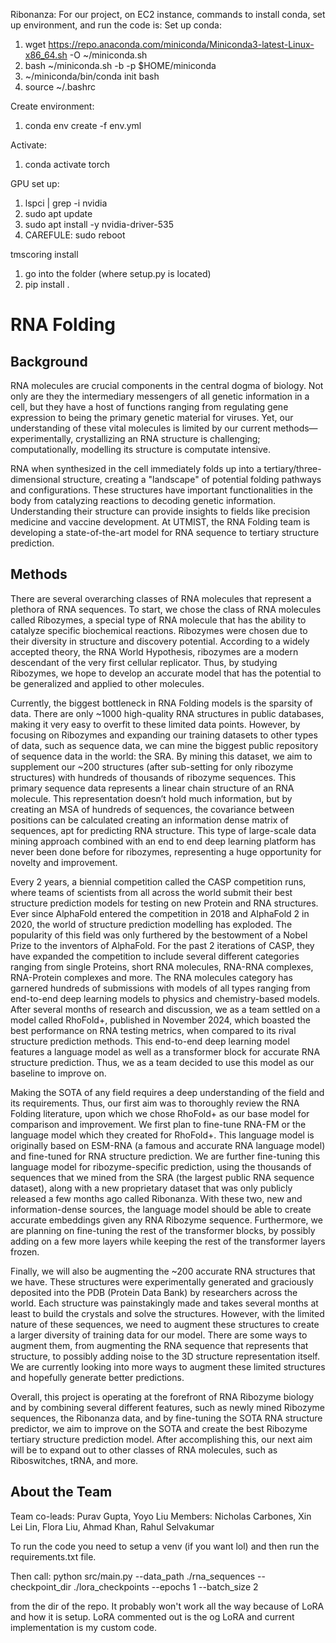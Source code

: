 Ribonanza: 
For our project, on EC2 instance, commands to install conda, set up environment, and run the code is: 
Set up conda: 
1. wget https://repo.anaconda.com/miniconda/Miniconda3-latest-Linux-x86_64.sh -O ~/miniconda.sh
2. bash ~/miniconda.sh -b -p $HOME/miniconda
3. ~/miniconda/bin/conda init bash
4. source ~/.bashrc

Create environment: 
1. conda env create -f env.yml

Activate: 
1. conda activate torch 

GPU set up: 
1. lspci | grep -i nvidia
2. sudo apt update
3. sudo apt install -y nvidia-driver-535
4. CAREFULE: sudo reboot 

tmscoring install 
1. go into the folder (where setup.py is located)
2. pip install . 

# RNA Folding

## Background
RNA molecules are crucial components in the central dogma of biology. Not only are they the intermediary messengers of all genetic information in a cell, but they have a host of functions ranging from regulating gene expression to being the primary genetic material for viruses. Yet, our understanding of these vital molecules is limited by our current methods—experimentally, crystallizing an RNA structure is challenging; computationally, modelling its structure is computate intensive. 

RNA when synthesized in the cell immediately folds up into a tertiary/three-dimensional structure, creating a "landscape" of potential folding pathways and configurations. These structures have important functionalities in the body from catalyzing reactions to decoding genetic information. Understanding their structure can provide insights to fields like precision medicine and vaccine development. At UTMIST, the RNA Folding team is developing a state-of-the-art model for RNA sequence to tertiary structure prediction.
 
## Methods
There are several overarching classes of RNA molecules that represent a plethora of RNA sequences. To start, we chose the class of RNA molecules called Ribozymes, a special type of RNA molecule that has the ability to catalyze specific biochemical reactions. Ribozymes were chosen due to their diversity in structure and discovery potential. According to a widely accepted theory, the RNA World Hypothesis, ribozymes are a modern descendant of the very first cellular replicator. Thus, by  studying Ribozymes, we hope to develop an accurate model that has the potential to be generalized and applied to other molecules.  

Currently, the biggest bottleneck in RNA Folding models is the sparsity of data. There are only ~1000 high-quality RNA structures in public databases, making it very easy to overfit to these limited data points. However, by focusing on Ribozymes and expanding our training datasets to other types of data, such as sequence data, we can mine the biggest public repository of sequence data in the world: the SRA. By mining this dataset, we aim to supplement our ~200 structures (after sub-setting for only ribozyme structures) with hundreds of thousands of ribozyme sequences. This primary sequence data represents a linear chain structure of an RNA molecule. This representation doesn’t hold much information, but by creating an MSA of hundreds of sequences, the covariance between positions can be calculated creating an information dense matrix of sequences, apt for predicting RNA structure. This type of large-scale data mining approach combined with an end to end deep learning platform has never been done before for ribozymes, representing a huge opportunity for novelty and improvement.
 
Every 2 years, a biennial competition called the CASP competition runs, where teams of scientists from all across the world submit their best structure prediction models for testing on new Protein and RNA structures. Ever since AlphaFold entered the competition in 2018 and AlphaFold 2 in 2020, the world of structure prediction modelling has exploded. The popularity of this field was only furthered by the bestowment of a Nobel Prize to the inventors of AlphaFold. For the past 2 iterations of CASP, they have expanded the competition to include several different categories ranging from single Proteins, short RNA molecules, RNA-RNA complexes, RNA-Protein complexes and more. The RNA molecules category has garnered hundreds of submissions with models of all types ranging from end-to-end deep learning models to physics and chemistry-based models. After several months of research and discussion, we as a team settled on a model called RhoFold+, published in November 2024, which boasted the best performance on RNA testing metrics, when compared to its rival structure prediction methods. This end-to-end deep learning model features a language model as well as a transformer block for accurate RNA structure prediction. Thus, we as a team decided to use this model as our baseline to improve on.
 
Making the SOTA of any field requires a deep understanding of the field and its requirements. Thus, our first aim was to thoroughly review the RNA Folding literature, upon which we chose RhoFold+ as our base model for comparison and improvement. We first plan to fine-tune RNA-FM or the language model which they created for RhoFold+. This language model is originally based on ESM-RNA (a famous and accurate RNA language model) and fine-tuned for RNA structure prediction. We are further fine-tuning this language model for ribozyme-specific prediction, using the thousands of sequences that we mined from the SRA (the largest public RNA sequence dataset), along with a new proprietary dataset that was only publicly released a few months ago called Ribonanza. With these two, new and information-dense sources, the language model should be able to create accurate embeddings given any RNA Ribozyme sequence. Furthermore, we are planning on fine-tuning the rest of the transformer blocks, by possibly adding on a few more layers while keeping the rest of the transformer layers frozen.
 
Finally, we will also be augmenting the ~200 accurate RNA structures that we have. These structures were experimentally generated and graciously deposited into the PDB (Protein Data Bank) by researchers across the world. Each structure was painstakingly made and takes several months at least to build the crystals and solve the structures. However, with the limited nature of these sequences, we need to augment these structures to create a larger diversity of training data for our model. There are some ways to augment them, from augmenting the RNA sequence that represents that structure, to possibly adding noise to the 3D structure representation itself. We are currently looking into more ways to augment these limited structures and hopefully generate better predictions.
 
Overall, this project is operating at the forefront of RNA Ribozyme biology and by combining several different features, such as newly mined Ribozyme sequences, the Ribonanza data, and by fine-tuning the SOTA RNA structure predictor, we aim to improve on the SOTA and create the best Ribozyme tertiary structure prediction model. After accomplishing this, our next aim will be to expand out to other classes of RNA molecules, such as Riboswitches, tRNA, and more.
 
## About the Team
Team co-leads: Purav Gupta, Yoyo Liu
Members: Nicholas Carbones, Xin Lei Lin, Flora Liu, Ahmad Khan, Rahul Selvakumar

To run the code you need to setup a venv (if you want lol) and then run the requirements.txt file. 

Then call:
python src/main.py --data_path ./rna_sequences --checkpoint_dir ./lora_checkpoints --epochs 1 --batch_size 2

from the dir of the repo. It probably won't work all the way because of LoRA and how it is setup. LoRA commented out is the og LoRA and current implementation is my custom code. 